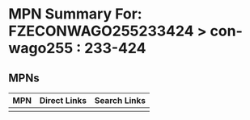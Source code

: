



# MPN Summary For: FZECONWAGO255233424 > con-wago255 : 233-424

## MPNs
  

|MPN|Direct Links|Search Links|
| :--- | :--- | :--- |
||||
